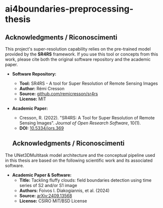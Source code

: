 # ai4boundaries-preprocessing-thesis

## Acknowledgments / Riconoscimenti

This project's super-resolution capability relies on the pre-trained model provided by the **SR4RS** framework. If you use this tool or concepts from this work, please cite both the original software repository and the academic paper.

-   **Software Repository:**
    -   **Tool:** SR4RS - A tool for Super Resolution of Remote Sensing Images
    -   **Author:** Rémi Cresson
    -   **Source:** [github.com/remicresson/sr4rs](https://github.com/remicresson/sr4rs)
    -   **License:** MIT

-   **Academic Paper:**
    -   Cresson, R. (2022). "SR4RS: A Tool for Super Resolution of Remote Sensing Images". *Journal of Open Research Software*, 10(1).
    -   **DOI:** [10.5334/jors.369](http://doi.org/10.5334/jors.369)









    ## Acknowledgments / Riconoscimenti

The UNet3DMultitask model architecture and the conceptual pipeline used in this thesis are based on the following scientific work and its associated software.

-   **Academic Paper & Software:**
    -   **Title:** Tackling fluffy clouds: field boundaries detection using time series of S2 and/or S1 image
    -   **Authors:** Foivos I. Diakogiannis, et al. (2024)
    -   **Source:** [arXiv:2409.13568](https://arxiv.org/abs/2409.13568)
    -   **License:** CSIRO MIT/BSD License